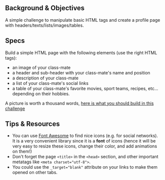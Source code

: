 ## Background & Objectives

A simple challenge to manipulate basic HTML tags and create a profile page with headers/texts/lists/images/tables.

## Specs

Build a simple HTML page with the following elements (use the right HTML tags):

- an image of your class-mate
- a header and sub-header with your class-mate's name and position
- a description of your class-mate
- a list of your class-mate's social links
- a table of your class-mate's favorite movies, sport teams, recipes, etc... depending on their hobbies.

A picture is worth a thousand words, [here is what you should build in this challenge](http://lewagon.github.io/html-css-challenges/01-profile-content/)

## Tips & Resources

- You can use [Font Awesome](http://fortawesome.github.io/Font-Awesome/) to find nice icons (e.g. for social networks). It is a very convenient library since it is a **font** of icons (hence it will be very easy to resize these icons, change their color, and add animations on them!)
- Don't forget the page `<title>` in the `<head>` section, and other important metatags like `<meta charset="utf-8">`.
- You could use the `_target="blank"` attribute on your links to make them opened on other tabs.
